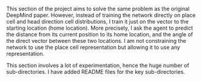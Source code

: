 This section of the project aims to solve the same problem as the original DeepMind paper. However, instead of training the network directly on place cell and head direction cell distributions, I train it just on the vector to the starting location (home location). More precisely, I ask the agent to predict the distance from its current position to its home location, and the angle of the direct vector between these two locations. I am not constraining the network to use the place cell representation but allowing it to use any representation.

This section involves a lot of experimentation, hence the huge number of sub-directories. I have added README files for the key sub-directories. 
